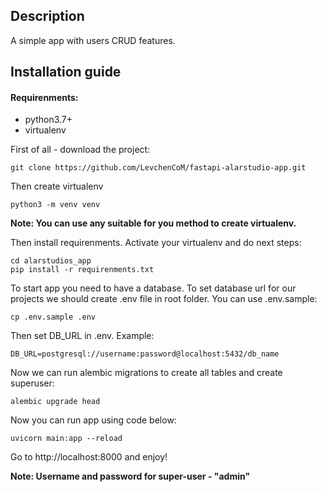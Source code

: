 ## Description

A simple app with users CRUD features.

## Installation guide

#### Requirenments:

* python3.7+
* virtualenv

First of all - download the project:

```
git clone https://github.com/LevchenCoM/fastapi-alarstudio-app.git
```

Then create virtualenv

```
python3 -m venv venv
```
**Note: You can use any suitable for you method to create virtualenv.**

Then install requirenments.
Activate your virtualenv and do next steps:

```
cd alarstudios_app
pip install -r requirenments.txt
```

To start app you need to have a database. To set database url for our projects we should create .env file in root folder. You can use .env.sample:
```
cp .env.sample .env
```

Then set DB_URL in .env. Example:
```
DB_URL=postgresql://username:password@localhost:5432/db_name
```

Now we can run alembic migrations to create all tables and create superuser:

```
alembic upgrade head
```

Now you can run app using code below:

```
uvicorn main:app --reload
```

Go to http://localhost:8000 and enjoy!

**Note: Username and password for super-user - "admin"**

